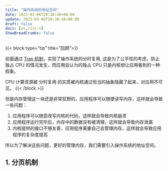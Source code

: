 ```yaml
---
title: "操作系统的地址空间"
date: 2023-03-06T20:30:48+08:00
update: 2023-03-06T20:30:48+08:00
draft: false
docs: [os,risc-v]
ShowBreadCrumbs: false
---
```


{{< block type="tip" title="回顾">}}

前面通过 [Trap 机制](http://fzdwx.github.io/document/2023-01-08-os-multi-programs/#分时多任务系统与抢占式调度)，实现了操作系统的分时复用,
这是为了公平性的考虑，防止独占 CPU 的情况发生，而应用自认为的独占 CPU 只是内核想让应用看到的一种假象。

CPU 计算资源被 分时复用 的实质被内核通过恰当的抽象隐藏了起来，对应用不可见。
{{< /block >}}

但是内存管理这一块还是非常狂野的，应用程序可以随便读写内存，这样就会导致一些问题：

1. 应用程序可以随意改写内核的代码，这样就会导致内核崩溃
2. 应用程序运行完毕后，内存中的数据没有被清理，这样就会导致内存泄漏
3. 内核提供的接口不够友善，应用程序需要自己去管理内存，这样就会导致应用程序的复杂度提高

所以为了解决这些问题，更好的管理内存，我们需要引入操作系统的地址空间。


## 1. 分页机制